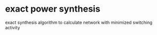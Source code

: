 # exact power synthesis

exact synthesis algorithm to calculate network with minimized switching activity

